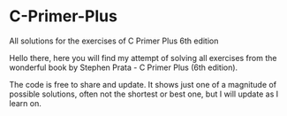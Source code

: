 # C-Primer-Plus
All solutions for the exercises of C Primer Plus 6th edition

Hello there,
here you will find my attempt of solving all exercises from the wonderful book by Stephen Prata - C Primer Plus (6th edition).

The code is free to share and update. It shows just one of a magnitude of possible solutions, often not the shortest or best one, but I will update as I learn on.

